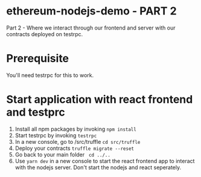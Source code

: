 # ethereum-nodejs-demo - PART 2
Part 2 - Where we interact through our frontend and server with our contracts deployed on testrpc.

# Prerequisite
You'll need testrpc for this to work.

# Start application with react frontend and testprc

1. Install all npm packages by invoking ```npm install``` 
2. Start testrpc by invoking ```testrpc``` 
3. In a new console, go to /src/truffle ```cd src/truffle```
4. Deploy your contracts ```truffle migrate --reset```
5. Go back to your main folder `` cd ../..``
4. Use ``yarn dev`` in a new console to start the react frontend app to interact with the nodejs server. Don't start the nodejs and react seperately.